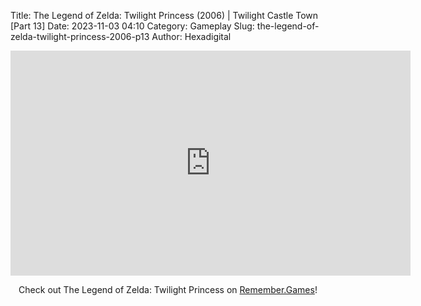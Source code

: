 Title: The Legend of Zelda: Twilight Princess (2006) | Twilight Castle Town [Part 13]
Date: 2023-11-03 04:10
Category: Gameplay
Slug: the-legend-of-zelda-twilight-princess-2006-p13
Author: Hexadigital

<center><iframe src="https://www.youtube.com/embed/FZrXPYWff_U?feature=oembed" allow="accelerometer; autoplay; encrypted-media; gyroscope; picture-in-picture" width="640" height="360" frameborder="0"></iframe>

Check out The Legend of Zelda: Twilight Princess on [Remember.Games](https://remember.games/game/1365/the-legend-of-zelda-twilight-princess/)!</center>